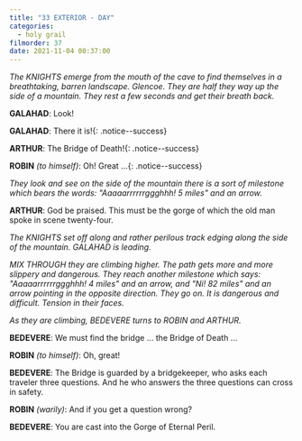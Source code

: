 ```yaml
---
title: "33 EXTERIOR - DAY"
categories:
  - holy grail
filmorder: 37
date: 2021-11-04 00:37:00
---
```


_The KNIGHTS emerge from the mouth of the cave to find themselves in a breathtaking, barren landscape. Glencoe. They are half they way up the side of a mountain. They rest a few seconds and get their breath back._

**GALAHAD**: Look!

<span>**GALAHAD**: There it is!</span>{: .notice--success}

<span>**ARTHUR**: The Bridge of Death!</span>{: .notice--success}

<span>**ROBIN** _(to himself)_: Oh! Great ...</span>{: .notice--success}

_They look and see on the side of the mountain there is a sort of milestone which bears the words: "Aaaaarrrrrrggghhh! 5 miles" and an arrow._

**ARTHUR**: God be praised. This must be the gorge of which the old man spoke in scene twenty-four.

_The KNIGHTS set off along and rather perilous track edging along the side of the mountain. GALAHAD is leading._

_MIX THROUGH they are climbing higher. The path gets more and more slippery and dangerous. They reach another milestone which says: "Aaaaarrrrrrggghhh! 4 miles" and an arrow, and "Ni! 82 miles" and an arrow pointing in the opposite direction. They go on. It is dangerous and difficult. Tension in their faces._

_As they are climbing, BEDEVERE turns to ROBIN and ARTHUR._

**BEDEVERE**: We must find the bridge ... the Bridge of Death ...

**ROBIN** _(to himself)_: Oh, great!

**BEDEVERE**: The Bridge is guarded by a bridgekeeper, who asks each traveler three questions. And he who answers the three questions can cross in safety.

**ROBIN** _(warily)_: And if you get a question wrong?

**BEDEVERE**: You are cast into the Gorge of Eternal Peril. 